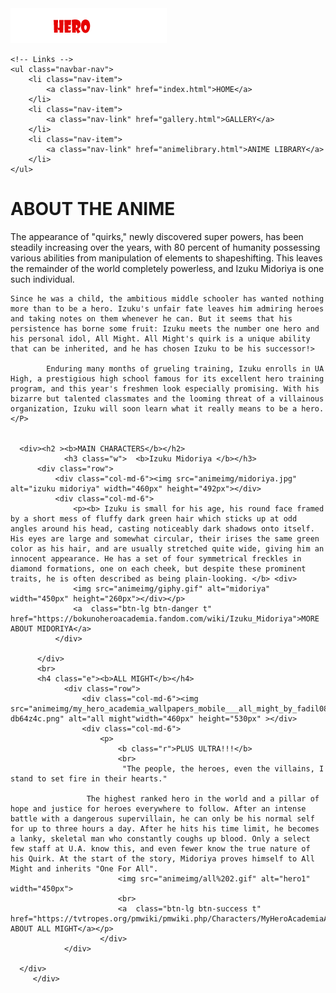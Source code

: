 <!DOCTYPE html>
<html lang="en">
<head>
    <meta charset="UTF-8">
    <title>Title</title>
    <link rel="stylesheet" href="css/bootstrap.css">
    <link rel="stylesheet" href="anime.css">
    <link class="u" rel="icon" href="animeimg/heroicon.png">
</head>
<body class="body">
<nav class="navbar navbar-expand-sm bg-dark navbar-dark">
    <!-- Brand/logo -->
    <a class="navbar-brand" href="https://readheroacademia.net/"><img src="animeimg/logo.png" alt=""></a>

    <!-- Links -->
    <ul class="navbar-nav">
        <li class="nav-item">
            <a class="nav-link" href="index.html">HOME</a>
        </li>
        <li class="nav-item">
            <a class="nav-link" href="gallery.html">GALLERY</a>
        </li>
        <li class="nav-item">
            <a class="nav-link" href="animelibrary.html">ANIME LIBRARY</a>
        </li>
    </ul>
</nav>
    <div class="container q " >
    <h1><b>ABOUT THE ANIME</b></h1>
        <P>
         The appearance of "quirks," newly discovered super powers, has been steadily increasing over the years, with 80 percent of humanity possessing various abilities from manipulation of elements to shapeshifting. This leaves the remainder of the world completely powerless, and Izuku Midoriya is one such individual.

    Since he was a child, the ambitious middle schooler has wanted nothing more than to be a hero. Izuku's unfair fate leaves him admiring heroes and taking notes on them whenever he can. But it seems that his persistence has borne some fruit: Izuku meets the number one hero and his personal idol, All Might. All Might's quirk is a unique ability that can be inherited, and he has chosen Izuku to be his successor!>

            Enduring many months of grueling training, Izuku enrolls in UA High, a prestigious high school famous for its excellent hero training program, and this year's freshmen look especially promising. With his bizarre but talented classmates and the looming threat of a villainous organization, Izuku will soon learn what it really means to be a hero.  </P>


      <div><h2 ><b>MAIN CHARACTERS</b></h2>
                <h3 class="w">  <b>Izuku Midoriya </b></h3>
          <div class="row">
              <div class="col-md-6"><img src="animeimg/midoriya.jpg" alt="izuku midoriya" width="460px" height="492px"></div>
              <div class="col-md-6">
                  <p><b> Izuku is small for his age, his round face framed by a short mess of fluffy dark green hair which sticks up at odd angles around his head, casting noticeably dark shadows onto itself. His eyes are large and somewhat circular, their irises the same green color as his hair, and are usually stretched quite wide, giving him an innocent appearance. He has a set of four symmetrical freckles in diamond formations, one on each cheek, but despite these prominent traits, he is often described as being plain-looking. </b> <div>
                  <img src="animeimg/giphy.gif" alt="midoriya" width="450px" height="260px"></div></p>
                  <a  class="btn-lg btn-danger t" href="https://bokunoheroacademia.fandom.com/wiki/Izuku_Midoriya">MORE ABOUT MIDORIYA</a>
              </div>

          </div>
          <br>
          <h4 class="e"><b>ALL MIGHT</b></h4>
                <div class="row">
                    <div class="col-md-6"><img src="animeimg/my_hero_academia_wallpapers_mobile___all_might_by_fadil089665-db64z4c.png" alt="all might"width="460px" height="530px" ></div>
                    <div class="col-md-6">
                        <p>
                            <b class="r">PLUS ULTRA!!!</b>
                            <br>
                             "The people, the heroes, even the villains, I stand to set fire in their hearts."

                     The highest ranked hero in the world and a pillar of hope and justice for heroes everywhere to follow. After an intense battle with a dangerous supervillain, he can only be his normal self for up to three hours a day. After he hits his time limit, he becomes a lanky, skeletal man who constantly coughs up blood. Only a select few staff at U.A. know this, and even fewer know the true nature of his Quirk. At the start of the story, Midoriya proves himself to All Might and inherits "One For All".
                            <img src="animeimg/all%202.gif" alt="hero1" width="450px">
                            <br>
                            <a  class="btn-lg btn-success t" href="https://tvtropes.org/pmwiki/pmwiki.php/Characters/MyHeroAcademiaAllMight">MORE ABOUT ALL MIGHT</a></p>
                        </div>  
                </div>

      </div>
         </div>  



</div>

 <script src="js/jquery.js"></script>
 <script src="js/bootstrap.js"></script>

</body>
</html>
